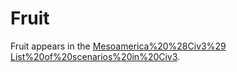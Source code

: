 # Fruit

Fruit appears in the [Mesoamerica%20%28Civ3%29](Mesoamerica) [List%20of%20scenarios%20in%20Civ3](scenario).